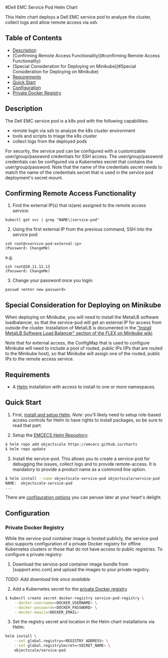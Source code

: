 #Dell EMC Service Pod Helm Chart

This Helm chart deploys a Dell EMC service pod to analyze the cluster, collect logs and allow remote access via ssh. 

## Table of Contents

* [Description](#description)
* [Confirming Remote Access Functionality](#confirming Remote Access Functionality)
* [Special Consideration for Deploying on Minikube](#Special Consideration for Deploying on Minikube)
* [Requirements](#requirements)
* [Quick Start](#quick-start)
* [Configuration](#configuration)
* [Private Docker Registry](#private-docker-registry)

## Description

The Dell EMC service pod is a k8s pod with the following capabilities:
- remote login via ssh to analyze the k8s cluster environment
- tools and scripts to triage the k8s cluster 
- collect logs from the deployed pods

For security, the service pod can be configured with a customizable user/group/password credentials for SSH access. The user/group/password credentials can be configured via a Kubernetes secret that contains the user/group/password. Note that the name of the credentials secret needs to match the name of the credentials secret that is used in the service pod deployment's secret mount.

## Confirming Remote Access Functionality
1. Find the external IP(s) that is(are) assigned to the remote access service:
```
kubectl get svc | grep "NAME\|service-pod"
```
2. Using the first external IP from the previous command, SSH into the service pod:
```
ssh root@<service-pod-external-ip>
(Password: ChangeMe)
```
e.g.
```
ssh root@10.11.12.13
(Password: ChangeMe)
```

3. Change your password once you login:
```
passwd <enter new password>
```

## Special Consideration for Deploying on Minikube
When deploying on Minikube, you will need to install the MetalLB software loadbalancer, so that the service-pod will get an external IP for access from outside the cluster. Installation of MetalLB is documented in the ["Install MetalLB Software Load Balancer" section of the FLEX on Minikube wiki](https://asdwiki.isus.emc.com:8443/display/ECS/How+to+deploy+ECS+Flex+on+Minikube#HowtodeployECSFlexonMinikube-OPTIONAL:InstallMetalLBSoftwareLoadBalancer).

Note that for external access, the ConfigMap that is used to configure Minikube will need to include a pool of routed, public IPs (IPs that are routed to the Minikube host), so that Minikube will assign one of the routed, public IPs to the remote access service.


## Requirements

* A [Helm](https://helm.sh) installation with access to install to one or more namespaces.

## Quick Start

1. First, [install and setup Helm](https://docs.helm.sh/using_helm/#quickstart).  *_Note:_* you'll likely need to setup role-based access controls for Helm to have rights to install packages, so be sure to read that part.

2. Setup the [EMCECS Helm Repository](https://github.com/EMCECS/charts).

```bash
$ helm repo add objectscale https://emcecs.github.io/charts
$ helm repo update
```

3. Install the service-pod. This allows you to create a service-pod for debugging the issues, collect logs and to provide remote-access. It is mandatory to provide a product name as a commond line option. 
```bash
$ helm install --name objectscale-service-pod objectscale/service-pod --set global.product=objectscale
NAME:  objectscale-service-pod
...
```

There are [configuration options](#configuration) you can peruse later at your heart's delight.

## Configuration

### Private Docker Registry

While the service-pod container image is hosted publicly, the service-pod also supports configuration of a private Docker registry for offline Kubernetes clusters or those that do not have access to public registries. To configure a private registry:

1. Download the service-pod container image bundle from [support.emc.com] and upload the images to your private registry.

_*TODO: Add download link once available*_

2. Add a Kubernetes secret for the [private Docker registry](https://kubernetes.io/docs/concepts/containers/images/#specifying-imagepullsecrets-on-a-pod)

```bash
$ kubectl create secret docker-registry service-pod-registry \
    --docker-username=<DOCKER_USERNAME> \
    --docker-password=<DOCKER_PASSWORD> \
    --docker-email=<DOCKER_EMAIL>
```

3. Set the registry secret and location in the Helm chart installations  via Helm:

```bash
helm install \
    --set global.registry=<REGISTRY ADDRESS> \
    --set global.registrySecret=<SECRET_NAME> \
    objectscale/service-pod
```
